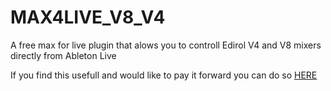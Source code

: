 # MAX4LIVE_V8_V4
A free max for live plugin that alows you to controll Edirol V4 and V8 mixers directly from Ableton Live

If you find this usefull and would like to pay it forward you can do so [HERE](https://www.paypal.com/donate?hosted_button_id=XGRSY3M6V94R4)
